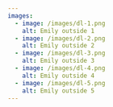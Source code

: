```yaml
---
images:
  - image: /images/dl-1.png
    alt: Emily outside 1
  - image: /images/dl-2.png
    alt: Emily outside 2
  - image: /images/dl-3.png
    alt: Emily outside 3
  - image: /images/dl-4.png
    alt: Emily outside 4
  - image: /images/dl-5.png
    alt: Emily outside 5
---
```

